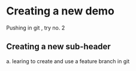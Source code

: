 # Creating a new demo

Pushing in git , try no. 2

## Creating a new sub-header

a. learing to create and use a feature branch in git

